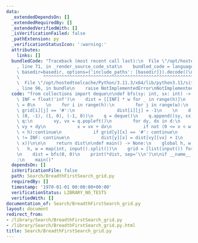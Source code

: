 ```yaml
---
data:
  _extendedDependsOn: []
  _extendedRequiredBy: []
  _extendedVerifiedWith: []
  _isVerificationFailed: false
  _pathExtension: py
  _verificationStatusIcon: ':warning:'
  attributes:
    links: []
  bundledCode: "Traceback (most recent call last):\n  File \"/opt/hostedtoolcache/Python/3.11.3/x64/lib/python3.11/site-packages/onlinejudge_verify/documentation/build.py\"\
    , line 71, in _render_source_code_stat\n    bundled_code = language.bundle(stat.path,\
    \ basedir=basedir, options={'include_paths': [basedir]}).decode()\n          \
    \         ^^^^^^^^^^^^^^^^^^^^^^^^^^^^^^^^^^^^^^^^^^^^^^^^^^^^^^^^^^^^^^^^^^^^^^^^^^^^^^^^^\n\
    \  File \"/opt/hostedtoolcache/Python/3.11.3/x64/lib/python3.11/site-packages/onlinejudge_verify/languages/python.py\"\
    , line 96, in bundle\n    raise NotImplementedError\nNotImplementedError\n"
  code: "from collections import deque\n\ndef bfs(sy: int, sx: int) -> list:\n   \
    \ INF = float('inf')\n    dist = [[INF] * w for _ in range(h)]\n    dist[sy][sx]\
    \ = 0\n    \n    for i in range(h):\n        for j in range(w):\n            if\
    \ grid[i][j] == '#':\n                dist[i][j] = -1\n    \n    d = ((0, 1),\
    \ (0, -1), (1, 0), (-1, 0))\n    q = deque()\n    q.append((sy, sx))\n\n    while\
    \ q:\n        vy, vx = q.popleft()\n        for dy, dx in d:\n            y =\
    \ vy + dy\n            x = vx + dx\n            if not (0 <= x < w and 0 <= y\
    \ < h):continue\n            if grid[y][x] == '#': continue\n            if dist[y][x]\
    \ != INF: continue\n            dist[y][x] = dist[vy][vx] + 1\n            q.append((y,\
    \ x))\n\n\n    return dist\n\ndef main() -> None:\n    global h, w, grid\n\n \
    \   h, w = map(int, input().split())\n    grid = [list(input()) for _ in range(h)]\n\
    \n    dist = bfs(0, 0)\n    print(*dist, sep='\\n')\n\nif __name__ == \"__main__\"\
    :\n    main()"
  dependsOn: []
  isVerificationFile: false
  path: Search/BreadthFirstSearch_grid.py
  requiredBy: []
  timestamp: '1970-01-01 00:00:00+00:00'
  verificationStatus: LIBRARY_NO_TESTS
  verifiedWith: []
documentation_of: Search/BreadthFirstSearch_grid.py
layout: document
redirect_from:
- /library/Search/BreadthFirstSearch_grid.py
- /library/Search/BreadthFirstSearch_grid.py.html
title: Search/BreadthFirstSearch_grid.py
---
```


